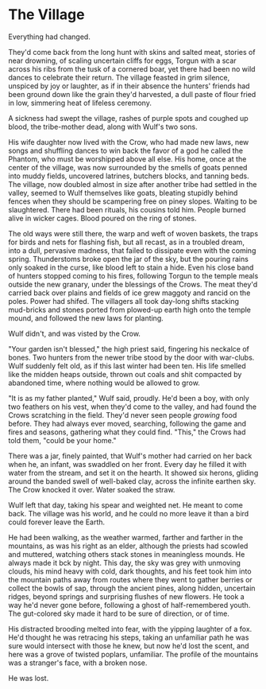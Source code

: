 # The Village

Everything had changed.

They'd come back from the long hunt with skins and salted meat, stories of near drowning, of scaling uncertain cliffs for eggs, Torgun with a scar across his ribs from the tusk of a cornered boar, yet there had been no wild dances to celebrate their return. The village feasted in grim silence, unspiced by joy or laughter, as if in their absence the hunters' friends had been ground down like the grain they'd harvested, a dull paste of flour fried in low, simmering heat of lifeless ceremony.

A sickness had swept the village, rashes of purple spots and coughed up blood, the tribe-mother dead, along with Wulf's two sons.

His wife daughter now lived with the Crow, who had made new laws, new songs and shuffling dances to win back the favor of a god he called the Phantom, who must be worshipped above all else. His home, once at the center of the village, was now surrounded by the smells of goats penned into muddy fields, uncovered latrines, butchers blocks, and tanning beds. The village, now doubled almost in size after another tribe had settled in the valley, seemed to Wulf themselves like goats, bleating stupidly behind fences when they should be scampering free on piney slopes. Waiting to be slaughtered. There had been rituals, his cousins told him. People burned alive in wicker cages. Blood poured on the ring of stones.

The old ways were still there, the warp and weft of woven baskets, the traps for birds and nets for flashing fish, but all recast, as in a troubled dream, into a dull, pervasive madness, that failed to dissipate even with the coming spring. Thunderstoms broke open the jar of the sky, but the pouring rains only soaked in the curse, like blood left to stain a hide. Even his close band of hunters stopped coming to his fires, following Torgun to the temple meals outside the new granary, under the blessings of the Crows. The meat they'd carried back over plains and fields of ice grew maggoty and rancid on the poles. Power had shifed. The villagers all took day-long shifts stacking mud-bricks and stones ported from plowed-up earth high onto the temple mound, and followed the new laws for planting.

Wulf didn't, and was visted by the Crow.

"Your garden isn't blessed," the high priest said, fingering his neckalce of bones. Two hunters from the newer tribe stood by the door with war-clubs. Wulf suddenly felt old, as if this last winter had been ten. His life smelled like the midden heaps outside, thrown out coals and shit compacted by abandoned time, where nothing would be allowed to grow.

"It is as my father planted," Wulf said, proudly. He'd been a boy, with only two feathers on his vest, when they'd come to the valley, and had found the Crows scratching in the field. They'd never seen people *growing* food before. They had always ever moved, searching, following the game and fires and seasons, gathering what they could find. "This," the Crows had told them, "could be your home."

There was a jar, finely painted, that Wulf's mother had carried on her back when he, an infant, was swaddled on her front. Every day he filled it with water from the stream, and set it on the hearth. It showed six herons, gliding around the banded swell of well-baked clay, across the infinite earthen sky. The Crow knocked it over. Water soaked the straw.

Wulf left that day, taking his spear and weighted net. He meant to come back. The village was his world, and he could no more leave it than a bird could forever leave the Earth.

He had been walking, as the weather warmed, farther and farther in the mountains, as was his right as an elder, although the priests had scowled and muttered, watching others stack stones in meaningless mounds. He always made it bck by night. This day, the sky was grey with unmoving clouds, his mind heavy with cold, dark thoughts, and his feet took him into the mountain paths away from routes where they went to gather berries or collect the bowls of sap, through the ancient pines, along hidden, uncertain ridges, beyond springs and surprising flushes of new flowers. He took a way he'd never gone before, following a ghost of half-remembered youth. The gut-colored sky made it hard to be sure of direction, or of time.

His distracted brooding melted into fear, with the yipping laughter of a fox. He'd thought he was retracing his steps, taking an unfamiliar path he was sure would intersect with those he knew, but now he'd lost the scent, and here was a grove of twisted poplars, unfamiliar. The profile of the mountains was a stranger's face, with a broken nose.

He was lost.
